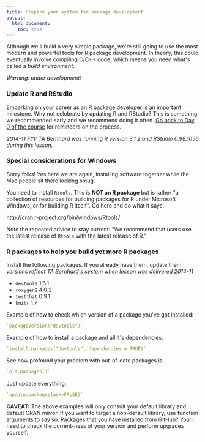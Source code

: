 ```yaml
---
title: Prepare your system for package development
output:
  html_document:
    toc: true
---
```


Although we'll build a very simple package, we're still going to use the most modern and powerful tools for R package development. In theory, this could eventually involve compiling C/C++ code, which means you need what's called a *build environment*.

*Warning: under development!*

### Update R and RStudio

Embarking on your career as an R package developer is an important milestone. Why not celebrate by updating R and RStudio? This is something we recommended early and we recommend doing it often. [Go back to Day 0 of the course](block000_r-rstudio-install.html#r-and-rstudio) for reminders on the process.

*2014-11 FYI: TA Bernhard was running R version 3.1.2 and RStudio 0.98.1056 during this lesson.*

### Special considerations for Windows

Sorry folks! Yes here we are again, installing software together while the Mac people sit there looking smug.

You need to install `Rtools`. This is __NOT an R package__ but is rather "a collection of resources for building packages for R under Microsoft Windows, or for building R itself". Go here and do what it says:

<http://cran.r-project.org/bin/windows/Rtools/>

Note the repeated advice to stay current: "We recommend that users use the latest release of `Rtools` with the latest release of R."

### R packages to help you build yet more R packages

Install the following packages. If you already have them, update them. *versions reflect TA Bernhard's system when lesson was delivered 2014-11*

  * `devtools` 1.6.1
  * `roxygen2` 4.0.2
  * `testthat` 0.9.1
  * `knitr` 1.7

Example of how to check which version of a package you've got installed:

```r
`packageVersion("devtools")`
```
        
Example of how to install a package and all it's dependencies:

```r
`install.packages("devtools", dependencies = TRUE)`
```

See how profound your problem with out-of-date packages is:

```r
`old.packages()`
```
        
Just update everything:

```r
`update.packages(ask=FALSE)`
```
        
__CAVEAT:__ The above examples will only consult your default library and default CRAN mirror. If you want to target a non-default library, use function arguments to say so. Packages that you have installed from GitHub? You'll need to check the current-ness of your version and perform upgrades yourself.